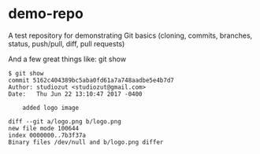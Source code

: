 # demo-repo
A test repository for demonstrating Git basics (cloning, commits, branches, status, push/pull, diff, pull requests)

And a few great things like: git show

```
$ git show
commit 5162c404389bc5aba0fd61a7a748aadbe5e4b7d7
Author: studiozut <studiozut@gmail.com>
Date:   Thu Jun 22 13:10:47 2017 -0400

    added logo image

diff --git a/logo.png b/logo.png
new file mode 100644
index 0000000..7b3f37a
Binary files /dev/null and b/logo.png differ
```
